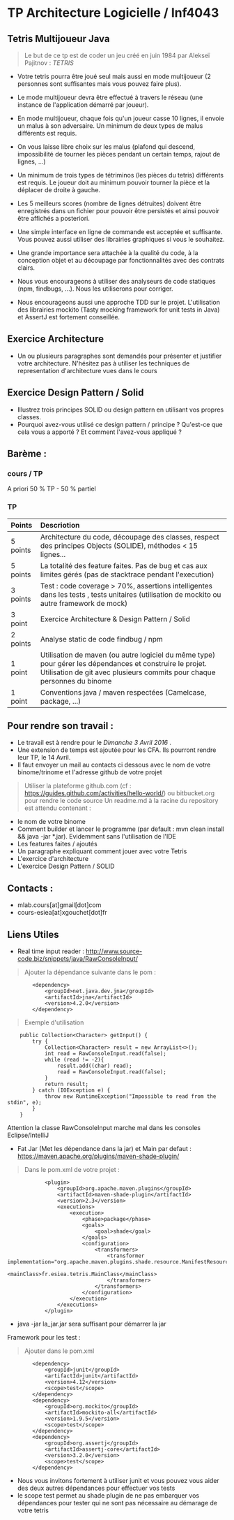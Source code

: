 # TP Architecture Logicielle / Inf4043 
## Tetris Multijoueur Java

>Le but de ce tp est de coder un jeu créé en juin 1984 par Alekseï Pajitnov : _TETRIS_

- Votre tetris pourra être joué seul mais aussi en mode multijoueur (2 personnes sont suffisantes mais vous pouvez faire plus). 
- Le mode multijoueur devra être effectué à travers le réseau (une instance de l'application démarré par joueur).
- En mode multijoueur, chaque fois qu'un joueur casse 10 lignes, il envoie un malus à son adversaire. Un minimum de deux types de malus différents est requis. 
- On vous laisse libre choix sur les malus (plafond qui descend, impossibilité de tourner les pièces pendant un certain temps, rajout de lignes, ...)

- Un minimum de trois types de tétriminos (les pièces du tetris) différents est requis. Le joueur doit au minimum pouvoir tourner la pièce et la déplacer de droite à gauche.
- Les 5 meilleurs scores (nombre de lignes détruites) doivent être enregistrés dans un fichier pour pouvoir être persistés et ainsi pouvoir être affichés a posteriori.
- Une simple interface en ligne de commande est acceptée et suffisante. Vous pouvez aussi utiliser des librairies graphiques si vous le souhaitez.

- Une grande importance sera attachée à la qualité du code, à la conception objet et au découpage par fonctionnalités avec des contrats clairs. 
- Nous vous encourageons à utiliser des analyseurs de code statiques (npm, findbugs, ...). Nous les utiliserons pour corriger.
- Nous encourageons aussi une approche TDD sur le projet. L'utilisation des librairies mockito (Tasty mocking framework for unit tests in Java) et AssertJ est fortement conseillée. 

## Exercice Architecture
- Un ou plusieurs paragraphes sont demandés pour présenter et justifier votre architecture. N'hésitez pas à utiliser les techniques de representation d'architecture vues dans le cours

## Exercice Design Pattern / Solid
- Illustrez trois principes SOLID ou design pattern en utilisant vos propres classes. 
- Pourquoi avez-vous utilisé ce design pattern / principe ? Qu'est-ce que cela vous a apporté ? Et comment l'avez-vous appliqué ?


## Barème :

### cours / TP
A priori 50 % TP - 50 % partiel 

### TP

| Points | Descriotion           | 
| :----- |:-------------| 
5 points | Architecture du code, découpage des classes, respect des principes Objects (SOLIDE), méthodes < 15 lignes... |
5 points | La totalité des feature faites. Pas de bug et cas aux limites gérés (pas de stacktrace pendant l'execution) |
3 points | Test : code coverage > 70%, assertions intelligentes dans les tests , tests unitaires (utilisation de mockito ou autre framework de mock) |
3 point  | Exercice Architecture & Design Pattern / Solid |
2 points | Analyse static de code findbug / npm |
1 point  | Utilisation de maven (ou autre logiciel du même type) pour gérer les dépendances et construire le projet. Utilisation de git avec plusieurs commits pour chaque personnes du binome |
1 point  | Conventions java / maven respectées (Camelcase, package, ...) |


## Pour rendre son travail :
- Le travail est à rendre pour le _Dimanche 3 Avril 2016_ .
- Une extension de temps est ajoutée pour les CFA. Ils pourront rendre leur TP, le 14 Avril.
- Il faut envoyer un mail au contacts ci dessous avec le nom de votre binome/trinome et l'adresse github de votre projet

>Utiliser la plateforme github.com (cf : https://guides.github.com/activities/hello-world/) ou bitbucket.org pour rendre le code source
Un readme.md à la racine du repository est attendu contenant :
- le nom de votre binome
- Comment builder et lancer le programme (par default : mvn clean install && java -jar *.jar). Evidemment sans l'utilisation de l'IDE
- Les features faites / ajoutés
- Un paragraphe expliquant comment jouer avec votre Tetris
- L'exercice d'architecture
- L'exercice Design Pattern / SOLID

## Contacts : 
- mlab.cours[at]gmail[dot]com
- cours-esiea[at]xgouchet[dot]fr

## Liens Utiles
- Real time input reader :
http://www.source-code.biz/snippets/java/RawConsoleInput/

> Ajouter la dépendance suivante dans le pom :
```
        <dependency>
            <groupId>net.java.dev.jna</groupId>
            <artifactId>jna</artifactId>
            <version>4.2.0</version>
        </dependency>
```

> Exemple d'utilisation
```
    public Collection<Character> getInput() {
        try {
            Collection<Character> result = new ArrayList<>();
            int read = RawConsoleInput.read(false);
            while (read != -2){
                result.add((char) read);
                read = RawConsoleInput.read(false);
            }
            return result;
        } catch (IOException e) {
            throw new RuntimeException("Impossible to read from the stdin", e);
        }
    }
```

Attention la classe RawConsoleInput marche mal dans les consoles Eclipse/IntelliJ

- Fat Jar (Met les dépendance dans la jar) et Main par defaut : 
https://maven.apache.org/plugins/maven-shade-plugin/

> Dans le pom.xml de votre projet :
```
            <plugin>
                <groupId>org.apache.maven.plugins</groupId>
                <artifactId>maven-shade-plugin</artifactId>
                <version>2.3</version>
                <executions>
                    <execution>
                        <phase>package</phase>
                        <goals>
                            <goal>shade</goal>
                        </goals>
                        <configuration>
                            <transformers>
                                <transformer implementation="org.apache.maven.plugins.shade.resource.ManifestResourceTransformer">
                                    <mainClass>fr.esiea.tetris.MainClass</mainClass>
                                </transformer>
                            </transformers>
                        </configuration>
                    </execution>
                </executions>
            </plugin>

```
- java -jar la_jar.jar sera suffisant pour démarrer la jar 

Framework pour les test  : 

> Ajouter dans le pom.xml
```
        <dependency>
            <groupId>junit</groupId>
            <artifactId>junit</artifactId>
            <version>4.12</version>
            <scope>test</scope>
        </dependency>
        <dependency>
            <groupId>org.mockito</groupId>
            <artifactId>mockito-all</artifactId>
            <version>1.9.5</version>
            <scope>test</scope>
        </dependency>
        <dependency>
            <groupId>org.assertj</groupId>
            <artifactId>assertj-core</artifactId>
            <version>3.2.0</version>
            <scope>test</scope>
        </dependency>
```
- Nous vous invitons fortement à utiliser junit et vous pouvez vous aider des deux autres dépendances pour effectuer vos tests
- le scope test permet au shade plugin de ne pas embarquer vos dépendances pour tester qui ne sont pas nécessaire au démarage de votre tetris
